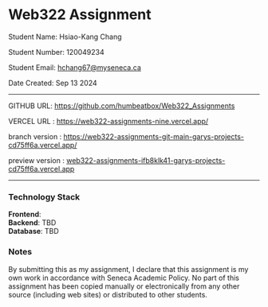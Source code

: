 # Web322 Assignment

Student Name: Hsiao-Kang Chang

Student Number: 120049234

Student Email: hchang67@myseneca.ca

Date Created: Sep 13 2024

---

GITHUB URL: https://github.com/humbeatbox/Web322_Assignments

VERCEL URL :
https://web322-assignments-nine.vercel.app/

branch version :
https://web322-assignments-git-main-garys-projects-cd75ff6a.vercel.app/

preview version :
[web322-assignments-ifb8klk41-garys-projects-cd75ff6a.vercel.app](https://web322-assignments-ifb8klk41-garys-projects-cd75ff6a.vercel.app/)

---

### Technology Stack

**Frontend**:  
**Backend**: TBD  
**Database**: TBD

### Notes

By submitting this as my assignment, I declare that this assignment is my own work in accordance with Seneca Academic Policy. No part of this assignment has been copied manually or electronically from any other source (including web sites) or distributed to other students.
